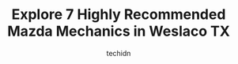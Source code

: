 ---
layout: ampstory
image: https://images.unsplash.com/photo-1654159866298-e3c8ee93e43b?ixlib=rb-4.0.3&ixid=MnwxMjA3fDB8MHxwaG90by1wYWdlfHx8fGVufDB8fHx8&auto=format&fit=crop&w=640&h=853&q=80
author: techidn
featured: false
description: If youre in need of trustworthy and skilled Mazda Mechanic in Weslaco TX, USA, youll be pleased to discover the 7 best Mazda Mechanic in town. Their expertise and commitment to customer sa
title: Explore 7 Highly Recommended Mazda Mechanics in Weslaco TX
cover:
   title: Explore 7 Highly Recommended Mazda Mechanics in Weslaco TX
   subtitle: Rickpate
   background: https://images.unsplash.com/photo-1654159866298-e3c8ee93e43b?ixlib=rb-4.0.3&ixid=MnwxMjA3fDB8MHxwaG90by1wYWdlfHx8fGVufDB8fHx8&auto=format&fit=crop&w=640&h=853&q=80

pages: 
 - layout: thirds
   top: <h1>#1 Ed Payne Chrysler Dodge Jeep RAM</h1>
   bottom: "<p>Just talked to a friend and they stated bad customer service. They went elsewhere and purchased a 60K truck with no down payment. Also, I went a few months ago. The sales</p>"
   background: https://www.knot35.com/toplist/wp-content/uploads/2023/06/best-mazda-mechanic-1-in-weslaco-tx-1685835337.jpeg
   backgroundblur: true
 - layout: thirds
   top: <h1>#2 Payne Weslaco Ford Service & Parts</h1>
   bottom: "<p>2401 E Expressway 83, Weslaco, TX 78599, United States</p>"
   background: https://www.knot35.com/toplist/wp-content/uploads/2023/06/best-mazda-mechanic-2-in-weslaco-tx-1685835338.jpeg
   cta:
      link: https://www.knot35.com/toplist/explore-7-highly-recommended-mazda-mechanics-in-weslaco-tx/
      text: Explore 7 Highly Recommended Mazda Mechanics in Weslaco TX
 - layout: thirds
   top: <h1>#3 Luis Muffler & Radiator Shop</h1>
   bottom: "<p>512 Texas Blvd N, Weslaco, TX 78596, United States</p>"
   background: https://www.knot35.com/toplist/wp-content/uploads/2023/06/best-mazda-mechanic-3-in-weslaco-tx-1685835338.jpeg
   cta:
      link: https://www.knot35.com/toplist/explore-7-highly-recommended-mazda-mechanics-in-weslaco-tx/
      text: Explore 7 Highly Recommended Mazda Mechanics in Weslaco TX
 - layout: thirds
   top: <h1>#4 Walmart Auto Care Centers</h1>
   bottom: "<p>1310 Texas Blvd N, Weslaco, TX 78599, United States</p>"
   background: https://images.unsplash.com/photo-1509114397022-ed747cca3f65?ixlib=rb-4.0.3&ixid=MnwxMjA3fDB8MHxwaG90by1wYWdlfHx8fGVufDB8fHx8&auto=format&fit=crop&w=640&h=853&q=80
   cta:
      link: https://www.knot35.com/toplist/explore-7-highly-recommended-mazda-mechanics-in-weslaco-tx/
      text: Explore 7 Highly Recommended Mazda Mechanics in Weslaco TX
 - layout: thirds
   top: <h1>#5 Jesses Mufflers & Radiators</h1>
   bottom: "<p>617 N Airport Dr, Weslaco, TX 78596, United States</p>"
   background: https://images.unsplash.com/photo-1564951434112-64d74cc2a2d7?ixlib=rb-4.0.3&ixid=MnwxMjA3fDB8MHxwaG90by1wYWdlfHx8fGVufDB8fHx8&auto=format&fit=crop&w=640&h=853&q=80
   cta:
      link: https://www.knot35.com/toplist/explore-7-highly-recommended-mazda-mechanics-in-weslaco-tx/
      text: Explore 7 Highly Recommended Mazda Mechanics in Weslaco TX
 - layout: thirds
   top: <h1>#6 Valley Auto & Machine Shop</h1>
   bottom: "<p>621 W Business 83, Weslaco, TX 78596, United States</p>"
   background: https://images.unsplash.com/photo-1527066579998-dbbae57f45ce?ixlib=rb-4.0.3&ixid=MnwxMjA3fDB8MHxwaG90by1wYWdlfHx8fGVufDB8fHx8&auto=format&fit=crop&w=640&h=853&q=80
   cta:
      link: https://www.knot35.com/toplist/explore-7-highly-recommended-mazda-mechanics-in-weslaco-tx/
      text: Explore 7 Highly Recommended Mazda Mechanics in Weslaco TX
 - layout: thirds
   top: <h1>#7 Double U Auto Sales & A/C service</h1>
   bottom: "<p>2610 Business Hwy 83 E, Weslaco, TX 78596, United States</p>"
   background: https://images.unsplash.com/photo-1518640467707-6811f4a6ab73?ixlib=rb-4.0.3&ixid=MnwxMjA3fDB8MHxwaG90by1wYWdlfHx8fGVufDB8fHx8&auto=format&fit=crop&w=640&h=853&q=80
   cta:
      link: https://www.knot35.com/toplist/explore-7-highly-recommended-mazda-mechanics-in-weslaco-tx/
      text: Explore 7 Highly Recommended Mazda Mechanics in Weslaco TX
 - layout: thirds
   middle: Continue reading...
   background: https://images.unsplash.com/photo-1547366785-564103df7e13?ixlib=rb-4.0.3&ixid=MnwxMjA3fDB8MHxwaG90by1wYWdlfHx8fGVufDB8fHx8&auto=format&fit=crop&w=640&h=853&q=80
   cta:
      link: https://www.knot35.com/toplist/explore-7-highly-recommended-mazda-mechanics-in-weslaco-tx/
      text: Explore 7 Highly Recommended Mazda Mechanics in Weslaco TX
      
---
